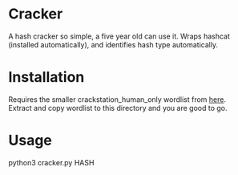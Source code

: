 # Cracker
A hash cracker so simple, a five year old can use it.
Wraps hashcat (installed automatically), and identifies hash type automatically.

# Installation
Requires the smaller crackstation_human_only wordlist from [here](https://crackstation.net/crackstation-wordlist-password-cracking-dictionary.htm).  
Extract and copy wordlist to this directory and you are good to go.  

# Usage
python3 cracker.py HASH
